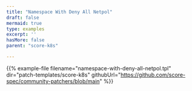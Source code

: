 ```yaml
---
title: "Namespace With Deny All Netpol"
draft: false
mermaid: true
type: examples
excerpt: ''
hasMore: false
parent: "score-k8s"

---
```


{{% example-file filename="namespace-with-deny-all-netpol.tpl" dir="patch-templates/score-k8s" githubUrl="https://github.com/score-spec/community-patchers/blob/main" %}}
